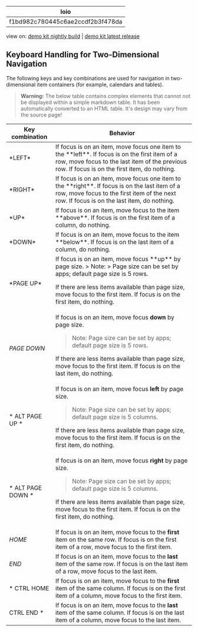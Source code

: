 <!-- loiof1bd982c780445c6ae2ccdf2b3f478da -->

| loio |
| -----|
| f1bd982c780445c6ae2ccdf2b3f478da |

<div id="loio">

view on: [demo kit nightly build](https://openui5nightly.hana.ondemand.com/#/topic/f1bd982c780445c6ae2ccdf2b3f478da) | [demo kit latest release](https://openui5.hana.ondemand.com/#/topic/f1bd982c780445c6ae2ccdf2b3f478da)</div>

## Keyboard Handling for Two-Dimensional Navigation

The following keys and key combinations are used for navigation in two-dimensional item containers \(for example, calendars and tables\).

 > **Warning:** The below table contains complex elements that cannot not be displayed within a simple markdown table. It has been automatically converted to an HTML table. It's design may vary from the source page!

<table>
	<thead>
		<tr>
			<th>Key combination</th>
			<th>Behavior</th>
		</tr>
	</thead>
	<tbody>
		<tr>
			<td> *LEFT*</td>
			<td>If focus is on an item, move focus one item to the **left**. If focus is on the first item of a row, move focus to the last item of the previous row. If focus is on the first item, do nothing.</td>
		</tr>
		<tr>
			<td> *RIGHT*</td>
			<td>If focus is on an item, move focus one item to the **right**. If focus is on the last item of a row, move focus to the first item of the next row. If focus is on the last item, do nothing.</td>
		</tr>
		<tr>
			<td> *UP*</td>
			<td>If focus is on an item, move focus to the item **above**. If focus is on the first item of a column, do nothing.</td>
		</tr>
		<tr>
			<td> *DOWN*</td>
			<td>If focus is on an item, move focus to the item **below**. If focus is on the last item of a column, do nothing.</td>
		</tr>
		<tr>
			<td>*PAGE UP*</td>
			<td> If focus is on an item, move focus **up** by page size.
 > Note:
 > Page size can be set by apps; default page size is 5 rows.

 If there are less items available than page size, move focus to the first item. If focus is on the first item, do nothing.</td>
		</tr>
		<tr>
			<td>*PAGE DOWN*</td>
			<td> If focus is on an item, move focus **down** by page size.
 > Note:
 > Page size can be set by apps; default page size is 5 rows.

 If there are less items available than page size, move focus to the first item. If focus is on the last item, do nothing.</td>
		</tr>
		<tr>
			<td>* ALT PAGE UP *</td>
			<td> If focus is on an item, move focus **left** by page size.
 > Note:
 > Page size can be set by apps; default page size is 5 columns.

 If there are less items available than page size, move focus to the first item. If focus is on the first item, do nothing.</td>
		</tr>
		<tr>
			<td>* ALT PAGE DOWN *</td>
			<td> If focus is on an item, move focus **right** by page size.
 > Note:
 > Page size can be set by apps; default page size is 5 columns.

 If there are less items available than page size, move focus to the first item. If focus is on the first item, do nothing.</td>
		</tr>
		<tr>
			<td>*HOME*</td>
			<td>If focus is on an item, move focus to the **first** item on the same row. If focus is on the first item of a row, move focus to the first item.</td>
		</tr>
		<tr>
			<td>*END*</td>
			<td>If focus is on an item, move focus to the **last** item of the same row. If focus is on the last item of a row, move focus to the last item.</td>
		</tr>
		<tr>
			<td>* CTRL HOME *</td>
			<td>If focus is on an item, move focus to the **first** item of the same column. If focus is on the first item of a column, move focus to the first item.</td>
		</tr>
		<tr>
			<td>* CTRL END *</td>
			<td>If focus is on an item, move focus to the **last** item of the same column. If focus is on the last item of a column, move focus to the last item.</td>
		</tr>
	</tbody>
</table>

